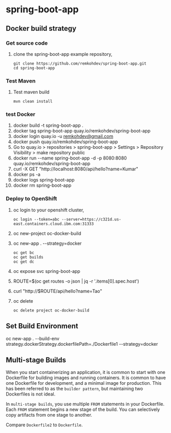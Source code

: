 # spring-boot-app

## Docker build strategy

### Get source code

1. clone the spring-boot-app example repository,

    ```
    git clone https://github.com/remkohdev/spring-boot-app.git
    cd spring-boot-app
    ```

### Test Maven

1. Test maven build

    ```
    mvn clean install
    ```

### test Docker

1. docker build -t spring-boot-app .
2. docker tag spring-boot-app quay.io/remkohdev/spring-boot-app
3. docker login quay.io -u remkohdev@gmail.com
4. docker push quay.io/remkohdev/spring-boot-app
5. Go to quay.io > repositories > spring-boot-app > Settings > Repository Visibility > make repository public
6. docker run --name spring-boot-app -d -p 8080:8080 quay.io/remkohdev/spring-boot-app
7. curl -X GET "http://localhost:8080/api/hello?name=Kumar"
8. docker ps -a
9. docker logs spring-boot-app
10. docker rm spring-boot-app

### Deploy to OpenShift

1. oc login to your openshift cluster,

    ```
    oc login --token=abc --server=https://c321d.us-east.containers.cloud.ibm.com:31333
    ```

1. oc new-project oc-docker-build
1. oc new-app . --strategy=docker

    ```
    oc get bc
    oc get builds
    oc get dc
    ```

1. oc expose svc spring-boot-app
1. ROUTE=$(oc get routes -o json | jq -r '.items[0].spec.host')
1. curl "http://$ROUTE/api/hello?name=Tao"
1. oc delete

    ```
    oc delete project oc-docker-build
    ```

## Set Build Environment

oc new-app . --build-env strategy.dockerStrategy.dockerfilePath=./Dockerfile1 --strategy=docker

## Multi-stage Builds

When you start containerizing an application, it is common to start with one Dockerfile for building images and running containers. It is common to have one Dockerfile for development, and a minimal image for production. This has been referred to as the `builder pattern`, but maintaining two Dockerfiles is not ideal.

In `multi-stage builds`, you use multiple `FROM` statements in your Dockerfile. Each `FROM` statement begins a new stage of the build. You can selectively copy artifacts from one stage to another.

Compare `Dockerfile2` to `Dockerfile`.